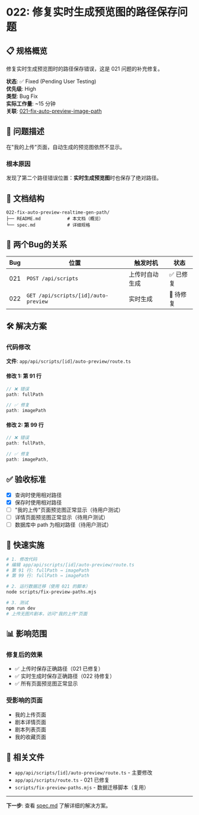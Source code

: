 # 022: 修复实时生成预览图的路径保存问题

## 📋 规格概览

修复实时生成预览图时的路径保存错误，这是 021 问题的补充修复。

**状态**: ✅ Fixed (Pending User Testing)  
**优先级**: High  
**类型**: Bug Fix  
**实际工作量**: ~15 分钟  
**关联**: [021-fix-auto-preview-image-path](../021-fix-auto-preview-image-path/)

## 🎯 问题描述

在"我的上传"页面，自动生成的预览图依然不显示。

### 根本原因

发现了第二个路径错误位置：**实时生成预览图**时也保存了绝对路径。

## 📁 文档结构

```
022-fix-auto-preview-realtime-gen-path/
├── README.md          # 本文档（概览）
└── spec.md            # 详细规格
```

## 🐛 两个Bug的关系

| Bug | 位置 | 触发时机 | 状态 |
|-----|------|---------|------|
| 021 | `POST /api/scripts` | 上传时自动生成 | ✅ 已修复 |
| 022 | `GET /api/scripts/[id]/auto-preview` | 实时生成 | 🔄 待修复 |

## 🛠️ 解决方案

### 代码修改
**文件**: `app/api/scripts/[id]/auto-preview/route.ts`

#### 修改 1: 第 91 行
```typescript
// ❌ 错误
path: fullPath

// ✅ 修复
path: imagePath
```

#### 修改 2: 第 99 行
```typescript
// ❌ 错误
path: fullPath,

// ✅ 修复
path: imagePath,
```

## ✅ 验收标准

- [x] 查询时使用相对路径
- [x] 保存时使用相对路径
- [ ] "我的上传"页面预览图正常显示（待用户测试）
- [ ] 详情页面预览图正常显示（待用户测试）
- [ ] 数据库中 path 为相对路径（待用户测试）

## 🚀 快速实施

```bash
# 1. 修改代码
# 编辑 app/api/scripts/[id]/auto-preview/route.ts
# 第 91 行: fullPath → imagePath
# 第 99 行: fullPath → imagePath

# 2. 运行数据迁移（使用 021 的脚本）
node scripts/fix-preview-paths.mjs

# 3. 测试
npm run dev
# 上传无图片剧本，访问"我的上传"页面
```

## 📊 影响范围

### 修复后的效果
- ✅ 上传时保存正确路径（021 已修复）
- ✅ 实时生成时保存正确路径（022 待修复）
- ✅ 所有页面预览图正常显示

### 受影响的页面
- 我的上传页面
- 剧本详情页面
- 剧本列表页面
- 我的收藏页面

## 📝 相关文件

- `app/api/scripts/[id]/auto-preview/route.ts` - 主要修改
- `app/api/scripts/route.ts` - 021 已修复
- `scripts/fix-preview-paths.mjs` - 数据迁移脚本（复用）

---

**下一步**: 查看 [spec.md](./spec.md) 了解详细的解决方案。

